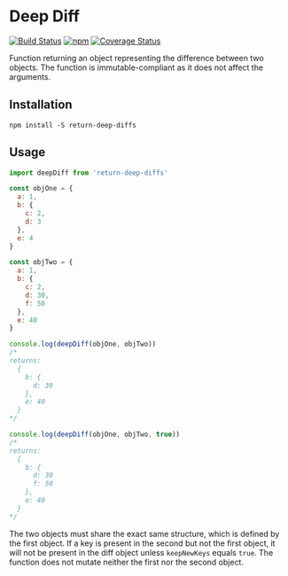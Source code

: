 #  Deep Diff
[![Build Status](https://travis-ci.org/dispix/deep-diff.svg?branch=master)](https://travis-ci.org/dispix/deep-diff) [![npm](https://badge.fury.io/js/return-deep-diff.svg)](https://www.npmjs.com/package/return-deep-diff)
[![Coverage Status](https://coveralls.io/repos/github/dispix/deep-diff/badge.svg?branch=master)](https://coveralls.io/github/dispix/deep-diff?branch=master)

Function returning an object representing the difference between two objects. The function is immutable-compliant as it does not affect the arguments.

## Installation

```
npm install -S return-deep-diffs
```

## Usage

```js
import deepDiff from 'return-deep-diffs'

const objOne = {
  a: 1,
  b: {
    c: 2,
    d: 3
  },
  e: 4
}

const objTwo = {
  a: 1,
  b: {
    c: 2,
    d: 30,
    f: 50
  },
  e: 40
}

console.log(deepDiff(objOne, objTwo))
/*
returns:
  {
    b: {
      d: 30
    },
    e: 40
  }
*/

console.log(deepDiff(objOne, objTwo, true))
/*
returns:
  {
    b: {
      d: 30
      f: 50
    },
    e: 40
  }
*/
```

The two objects must share the exact same structure, which is defined by the first object. If a key is present in the second but not the first object, it will not be present in the diff object unless `keepNewKeys` equals `true`.
The function does not mutate neither the first nor the second object.
